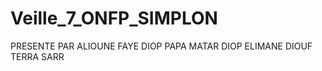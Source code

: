 # Veille_7_ONFP_SIMPLON

PRESENTE PAR 
  ALIOUNE FAYE DIOP
  PAPA MATAR DIOP
  ELIMANE DIOUF
  TERRA SARR
